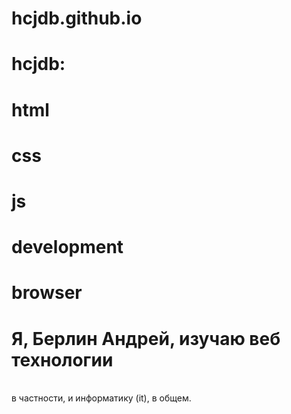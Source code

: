 # hcjdb.github.io

# hcjdb:

# html
# css
# js
# development
# browser 

# Я, Берлин Андрей, изучаю веб технологии
<br>в частности, и информатику (it), в общем. 
